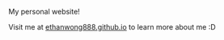 My personal website! 

Visit me at [ethanwong888.github.io](https://ethanwong888.github.io/) to learn more about me :D
